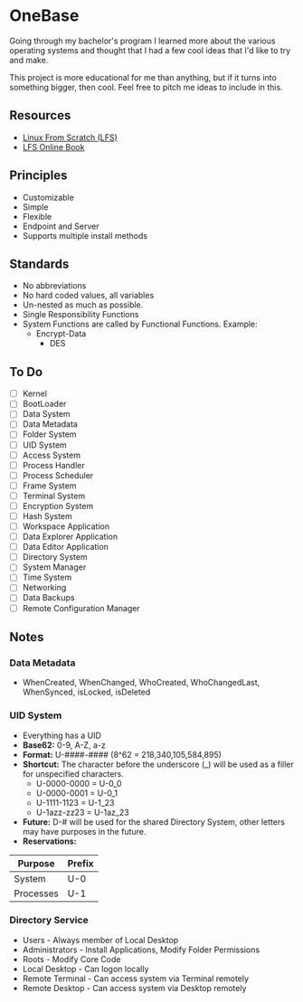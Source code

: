 # OneBase

Going through my bachelor's program I learned more about the various operating systems and thought that I had a few cool ideas that I'd like to try and make.

This project is more educational for me than anything, but if it turns into something bigger, then cool. Feel free to pitch me ideas to include in this.

## Resources

- [Linux From Scratch (LFS)](https://www.linuxfromscratch.org/lfs/)
- [LFS Online Book](https://www.linuxfromscratch.org/lfs/view/stable/)

## Principles

- Customizable
- Simple
- Flexible
- Endpoint and Server
- Supports multiple install methods

## Standards

- No abbreviations
- No hard coded values, all variables
- Un-nested as much as possible.
- Single Responsibility Functions
- System Functions are called by Functional Functions. Example:
    - Encrypt-Data
        - DES

## To Do

- [ ] Kernel
- [ ] BootLoader
- [ ] Data System
- [ ] Data Metadata
- [ ] Folder System
- [ ] UID System
- [ ] Access System
- [ ] Process Handler
- [ ] Process Scheduler
- [ ] Frame System
- [ ] Terminal System
- [ ] Encryption System
- [ ] Hash System
- [ ] Workspace Application
- [ ] Data Explorer Application
- [ ] Data Editor Application
- [ ] Directory System
- [ ] System Manager
- [ ] Time System
- [ ] Networking
- [ ] Data Backups
- [ ] Remote Configuration Manager

## Notes

### Data Metadata
 - WhenCreated, WhenChanged, WhoCreated, WhoChangedLast, WhenSynced, isLocked, isDeleted

### UID System

- Everything has a UID
- **Base62:** 0-9, A-Z, a-z
- **Format:** U-####-#### (8^62 = 218,340,105,584,895)
- **Shortcut:** The character before the underscore (_) will be used as a filler for unspecified characters.
    - U-0000-0000 = U-0_0
    - U-0000-0001 = U-0_1
    - U-1111-1123 = U-1_23
    - U-1azz-zz23 = U-1az_23
- **Future:** D-# will be used for the shared Directory System, other letters may have purposes in the future.
- **Reservations:**

| Purpose   | Prefix |
| --------- | ------ |
| System    | U-0    |
| Processes | U-1    |

### Directory Service

- Users - Always member of Local Desktop
- Administrators - Install Applications, Modify Folder Permissions
- Roots - Modify Core Code
- Local Desktop - Can logon locally
- Remote Terminal - Can access system via Terminal remotely
- Remote Desktop - Can access system via Desktop remotely